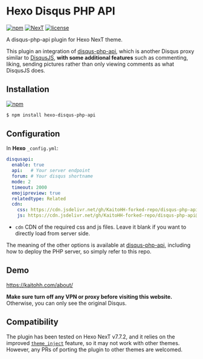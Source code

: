 # Hexo Disqus PHP API
[![npm](https://img.shields.io/npm/v/hexo-disqus-php-api)](https://www.npmjs.com/package/hexo-disqus-php-api)
[![NexT](https://img.shields.io/badge/NexT-v7.3.0+-blue.svg)](https://github.com/theme-next/hexo-theme-next)
[![license](https://img.shields.io/npm/l/hexo-disqus-php-api)](https://github.com/KaitoHH/hexo-disqus-php-api/blob/master/LICENSE)

A disqus-php-api plugin for Hexo NexT theme.

This plugin an integration of [disqus-php-api](https://github.com/fooleap/disqus-php-api), which is another Disqus proxy similar to [DisqusJS](https://github.com/SukkaW/DisqusJS), **with some additional features** such as commenting, liking, sending pictures rather than only viewing comments as what DisqusJS does.

## Installation
[![npm](https://img.shields.io/npm/dt/hexo-disqus-php-api)](https://www.npmjs.com/package/hexo-disqus-php-api)
``` bash
$ npm install hexo-disqus-php-api
```

## Configuration
In **Hexo** `_config.yml`:
```yml
disqusapi:
  enable: true
  api:   # Your server endpoint
  forum: # Your disqus shortname
  mode: 2
  timeout: 2000
  emojipreview: true
  relatedtype: Related
  cdn:
    css: https://cdn.jsdelivr.net/gh/KaitoHH-forked-repo/disqus-php-api@1.1.2/dist/iDisqus.min.css
    js: https://cdn.jsdelivr.net/gh/KaitoHH-forked-repo/disqus-php-api@1.1.2/dist/iDisqus.min.js
```

- `cdn` CDN of the required css and js files. Leave it blank if you want to directly load from server side.

The meaning of the other options is available at [disqus-php-api](https://github.com/fooleap/disqus-php-api), including how to deploy the PHP server, so simply refer to this repo.

## Demo
https://kaitohh.com/about/

**Make sure turn off any VPN or proxy before visiting this website.** Otherwise, you can only see the original Disqus.

## Compatibility
The plugin has been tested on Hexo NexT v7.7.2, and it relies on the improved [`theme_inject`](https://github.com/theme-next/hexo-theme-next/pull/868) feature, so it may not work with other themes. However, any PRs of porting the plugin to other themes are welcomed.
